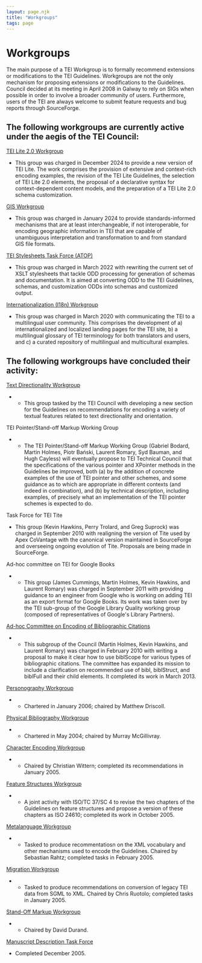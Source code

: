 ```yaml
---
layout: page.njk
title: "Workgroups"
tags: page
---
```

# Workgroups



 The main purpose of a TEI Workgroup is to formally recommend extensions or
 modifications to the TEI Guidelines. Workgroups are not the only mechanism for
 proposing extensions or modifications to the Guidelines. Council decided at its
 meeting in April 2008 in Galway to rely on SIGs when possible in order to involve
 a
 broader community of users. Furthermore, users of the TEI are always welcome to
 submit feature requests and bug reports through SourceForge.
 
 The following workgroups are currently active under the aegis of the TEI
 Council:
----------------------------------------------------------------------------------

[TEI Lite 2.0 Workgroup](/activities/workgroups/lite2-charge)
* This group was charged in December 2024 to provide a new version of TEI Lite. The work comprises the provision of extensive and context-rich encoding examples, the revision of the TEI Lite Guidelines, the selection of TEI Lite 2.0 elements, the proposal of a declarative syntax for context-dependent content models, and the preparation of a TEI Lite 2.0 schema customization.

[GIS Workgroup](/activities/workgroups/gis-charge)
* This group was charged in January 2024 to provide standards-informed mechanisms that are at least interchangeable, if not interoperable, for encoding geographic information in TEI that are capable of unambiguous interpretation and transformation to and from standard GIS file formats. 

[TEI Stylesheets Task Force (ATOP)](/activities/workgroups/tei-stylesheets-task-force-charge/)
* This group was charged in March 2022 with rewriting the current set of XSLT stylesheets that tackle ODD processing for generation of schemas and documentation.
 It is aimed at converting ODD to the TEI Guidelines, schemas, and customization ODDs
 into schemas and customized output.

[Internationalization (I18n) Workgroup](/activities/workgroups/internationalization-i18n-workgroup/)
* This group was charged in March 2020 with communicating the TEI to a multilingual
 user community. This comprises the development of a) internationalized and localized
 landing pages for the TEI site, b) a multilingual glossary of TEI terminology for
 both translators and users, and c) a curated repository of multilingual and multicultural
 examples.


The following workgroups have concluded their activity:
-------------------------------------------------------


[Text Directionality Workgroup](https://wiki.tei-c.org/index.php/Text_Directionality_Workgroup)
* + This group tasked by the TEI Council with developing a new section for the
	 Guidelines on recommendations for encoding a variety of textual features related
	 to text directionality and orientation.


TEI Pointer/Stand-off Markup Working Group
* + The TEI Pointer/Stand-off Markup Working Group (Gabriel Bodard, Martin Holmes,
	 Piotr Bański, Laurent Romary, Syd Bauman, and Hugh Cayless) will eventually propose
	 to TEI Technical Council that the specifications of the various pointer and XPointer
	 methods in the Guidelines be improved, both (a) by the addition of
	 concrete examples of the use of TEI pointer and other schemes, and some
	 guidance as to which are appropriate in different contexts (and indeed
	 in combination), and (b) by technical description, including examples,
	 of precisely what an implementation of the TEI pointer schemes is
	 expected to do.


Task Force for TEI Tite
* This group (Kevin Hawkins, Perry Trolard, and Greg Suprock) was charged in
 September 2010 with realigning the version of Tite used by Apex CoVantage
 with the canonical version maintained in SourceForge and overseeing ongoing
 evolution of Tite. Proposals are being made in SourceForge.


Ad-hoc committee on TEI for Google Books
* + This group (James Cummings, Martin Holmes, Kevin Hawkins, and Laurent Romary)
	 was charged in September 2011 with providing guidance to an engineer from Google
	 who is working on adding TEI as an export format for Google Books. Its work was taken
	 over by the TEI
	 sub-group of the Google Library Quality working group (composed of representatives
	 of Google's Library
	 Partners).


[Ad-hoc Committee on Encoding of Bibliographic Citations](https://wiki.tei-c.org/index.php/Ad-hoc_committee_on_encoding_of_bibliographic_citations)
* + This subgroup of the Council (Martin Holmes, Kevin Hawkins, and Laurent
	 Romary) was charged in February 2010 with writing a proposal to make it
	 clear how to use biblScope for various types of bibliographic citations. The
	 committee has expanded its mission to include a clarification on recommended
	 use of bibl, biblStruct, and biblFull and their child elements. It completed its work
	 in March 2013.



[Personography Workgroup](/Vault/Workgroups/PERS/)
* + Chartered in January 2006; chaired by Matthew Driscoll.



[Physical Bibliography Workgroup](/Vault/Workgroups/PB/)
* + Chartered in May 2004; chaired by Murray McGillivray.



[Character Encoding Workgroup](/Vault/Workgroups/CE/)
* + Chaired by Christian Wittern; completed its recommendations in January
	 2005.



[Feature Structures Workgroup](/Vault/Workgroups/FS/)
* + A joint activity with ISO/TC 37/SC 4 to revise the two chapters of the
	 Guidelines on feature structures and propose a version of these chapters as
	 ISO 24610; completed its work in October 2005.



[Metalanguage Workgroup](/Vault/Workgroups/META/)
* + Tasked to produce recommentatiosn on the XML vocabulary and other
	 mechanisms used to encode the Guidelines. Chaired by Sebastian Rahtz;
	 completed tasks in February 2005.



[Migration Workgroup](/Vault/Workgroups/MI/)
* + Tasked to produce recommendations on conversion of legacy TEI data from
	 SGML to XML. Chaired by Chris Ruotolo; completed tasks in January 2005.



[Stand-Off Markup Workgroup](/Vault/Workgroups/SO/)
* + Chaired by David Durand.



[Manuscript Description Task Force](/Vault/Workgroups/MS/)
* Completed December 2005.



